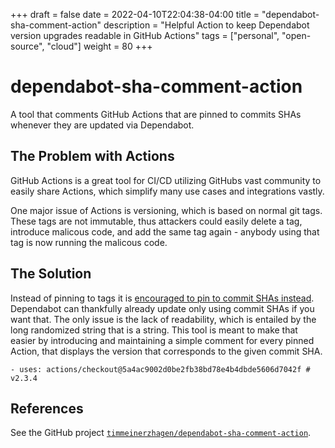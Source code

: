 +++ 
draft = false
date = 2022-04-10T22:04:38-04:00
title = "dependabot-sha-comment-action"
description = "Helpful Action to keep Dependabot version upgrades readable in GitHub Actions"
tags = ["personal", "open-source", "cloud"]
weight = 80
+++

# dependabot-sha-comment-action

A tool that comments GitHub Actions that are pinned to commits SHAs whenever they are updated via Dependabot.

## The Problem with Actions

GitHub Actions is a great tool for CI/CD utilizing GitHubs vast community to easily share Actions, which simplify many use cases and integrations vastly.

One major issue of Actions is versioning, which is based on normal git tags. These tags are not immutable, thus attackers could easily delete a tag, introduce malicous code, and add the same tag again - anybody using that tag is now running the malicous code.

## The Solution

Instead of pinning to tags it is [encouraged to pin to commit SHAs instead](https://securitylab.github.com/research/github-actions-preventing-pwn-requests/). Dependabot can thankfully already update only using commit SHAs if you want that. The only issue is the lack of readability, which is entailed by the long randomized string that is a string. This tool is meant to make that easier by introducing and maintaining a simple comment for every pinned Action, that displays the version that corresponds to the given commit SHA.

```
- uses: actions/checkout@5a4ac9002d0be2fb38bd78e4b4dbde5606d7042f # v2.3.4
```

## References

See the GitHub project [`timmeinerzhagen/dependabot-sha-comment-action`](https://github.com/timmeinerzhagen/dependabot-sha-comment-action).